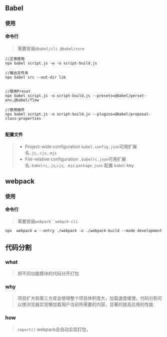 ## Babel
### 使用
#### 命令行
> 需要安装`@babel/cli @babel/core`
```node
//正常使用
npx babel script.js -w -o script-build.js 

//输出文件夹
npx babel src --out-dir lib


//使用Preset
npx babel script.js -o script-build.js --presets=@babel/perset-env,@babel/flow

//使用插件
npx babel script.js -o script-build.js --plugins=@babel/proposal-class-properties


```
#### 配置文件 
> * Project-wide configuration   `babel.config.json`可用扩展名`.js`,`.cjs`,`.mjs`
> * File-relative configuration 
> `.babelrc.json`可用扩展名`.babelrc`,`.js`,`cjs`, `.mjs`
> `package.json` 配置 `babel` key

## webpack
### 使用
#### 命令行
> 需要安装`webpack``webpck-cli`
```node
npx  webpack w --entry ./webpack -o ./webpack-build --mode development
```


## 代码分割
### what
> 把不同功能模块的代码分开打包

### why
> 项目扩大和第三方库会使得整个项目体积庞大，加载速度缓慢，代码分割可以使浏览器实现懒加载用户当前所需要的内容，显著的提高应用的性能

### how

> `import()` webpack会自动实现打包，